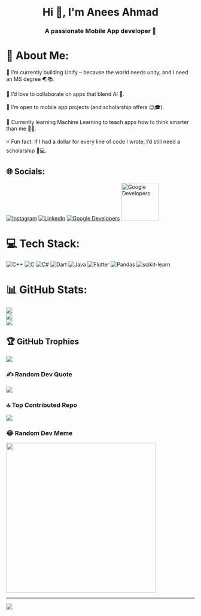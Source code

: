<h1 align="center">Hi 👋, I'm Anees Ahmad</h1>  
<h3 align="center">A passionate Mobile App developer 🚀</h3>  

# 💫 About Me:  
🔭 I’m currently building Unify – because the world needs unity, and I need an MS degree 🌏📚.<br>  
👯 I’d love to collaborate on apps that blend AI 🤖.<br>  
🤝 I’m open to mobile app projects (and scholarship offers 😉🎓).<br>  
🌱 Currently learning Machine Learning to teach apps how to think smarter than me 🧠🤯.<br>  
⚡ Fun fact: If I had a dollar for every line of code I wrote, I’d still need a scholarship 💸💻.  



## 🌐 Socials:
[![Instagram](https://img.shields.io/badge/Instagram-%23E4405F.svg?logo=Instagram&logoColor=white)](https://instagram.com/dev.anees) 
[![LinkedIn](https://img.shields.io/badge/LinkedIn-%230077B5.svg?logo=linkedin&logoColor=white)](https://linkedin.com/in/anees_ahmad1) 
[![Google Developers](https://img.shields.io/badge/Google%20Developers-%23000000.svg?logo=google&logoColor=blue)](https://developers.google.com/profile/u/anees-ahmad)
<a href="https://developers.google.com/profile/u/anees-ahmad"><img src="https://www.gstatic.com/devrel-devsite/prod/vd59826aff4c44c40ae6b66bb6749cdc41cdaad671ce8aa5208d5acf15cc7ec42/developers/images/lockup-new.svg" width="100" alt="Google Developers"></a>


# 💻 Tech Stack:
![C++](https://img.shields.io/badge/c++-%2300599C.svg?style=flat-square&logo=c%2B%2B&logoColor=white) ![C](https://img.shields.io/badge/c-%2300599C.svg?style=flat-square&logo=c&logoColor=white) ![C#](https://img.shields.io/badge/c%23-%23239120.svg?style=flat-square&logo=csharp&logoColor=white) ![Dart](https://img.shields.io/badge/dart-%230175C2.svg?style=flat-square&logo=dart&logoColor=white) ![Java](https://img.shields.io/badge/java-%23ED8B00.svg?style=flat-square&logo=openjdk&logoColor=white) ![Flutter](https://img.shields.io/badge/Flutter-%2302569B.svg?style=flat-square&logo=Flutter&logoColor=white) ![Pandas](https://img.shields.io/badge/pandas-%23150458.svg?style=flat-square&logo=pandas&logoColor=white) ![scikit-learn](https://img.shields.io/badge/scikit--learn-%23F7931E.svg?style=flat-square&logo=scikit-learn&logoColor=white)
# 📊 GitHub Stats:
![](https://github-readme-stats.vercel.app/api?username=anees004&theme=radical&hide_border=false&include_all_commits=true&count_private=true)<br/>
![](https://github-readme-streak-stats.herokuapp.com/?user=anees004&theme=radical&hide_border=false)<br/>
![](https://github-readme-stats.vercel.app/api/top-langs/?username=anees004&theme=radical&hide_border=false&include_all_commits=true&count_private=true&layout=compact)

## 🏆 GitHub Trophies
![](https://github-profile-trophy.vercel.app/?username=anees004&theme=onedark&no-frame=false&no-bg=false&margin-w=4)

### ✍️ Random Dev Quote
![](https://quotes-github-readme.vercel.app/api?type=horizontal&theme=radical)

### 🔝 Top Contributed Repo
![](https://github-contributor-stats.vercel.app/api?username=anees004&limit=5&theme=onedark&combine_all_yearly_contributions=true)

### 😂 Random Dev Meme
<img src='https://memer-new.vercel.app/' style="height: 400px;"/>

---
[![](https://visitcount.itsvg.in/api?id=anees004&icon=2&color=0)](https://visitcount.itsvg.in)

<!-- Proudly created with GPRM ( https://gprm.itsvg.in ) -->
